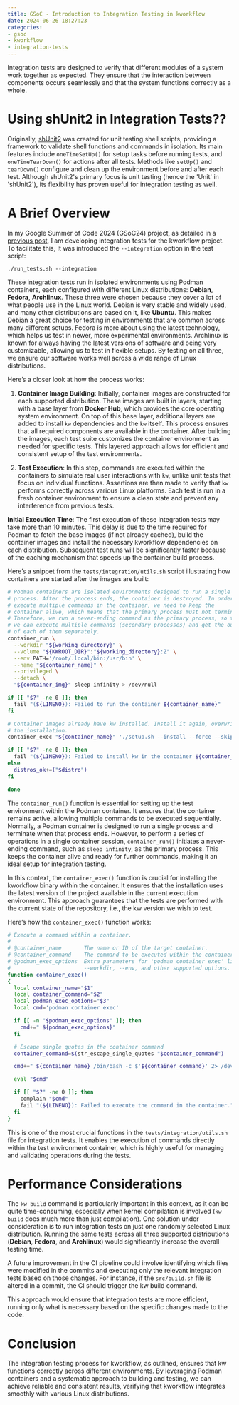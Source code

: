 ```yaml
---
title: GSoC - Introduction to Integration Testing in kworkflow
date: 2024-06-26 18:27:23
categories:
- gsoc
- kworkflow
- integration-tests
---
```


Integration tests are designed to verify that different modules of a system
work together as expected. They ensure that the interaction between components
occurs seamlessly and that the system functions correctly as a whole.

# Using shUnit2 in Integration Tests??

Originally, [shUnit2](https://github.com/kward/shunit2) was created for unit
testing shell scripts, providing a framework to validate shell functions and
commands in isolation. Its main features include `oneTimeSetUp()` for setup
tasks before running tests, and `oneTimeTearDown()` for actions after all
tests. Methods like `setUp()` and `tearDown()` configure and clean up the
environment before and after each test. Although shUnit2's primary focus is
unit testing (hence the 'Unit' in 'shUnit2'), its flexibility has proven useful
for integration testing as well.

# A Brief Overview

In my Google Summer of Code 2024 (GSoC24) project, as detailed in a [previous
post](https://aquilamacedo.github.io/gsoc/kworkflow/integration%20tests/2024/05/03/got-accepted-into-gsoc/),
I am developing integration tests for the kworkflow project. To facilitate
this, It was introduced the `--integration` option in the test script:

```
./run_tests.sh --integration
```

These integration tests run in isolated environments using Podman containers,
each configured with different Linux distributions: **Debian**, **Fedora**,
**Archlinux**. These three were chosen because they cover a lot of what people
use in the Linux world. Debian is very stable and widely used, and many other
distributions are based on it, like **Ubuntu**. This makes Debian a great
choice for testing in environments that are common across many different
setups. Fedora is more about using the latest technology, which helps us test
in newer, more experimental environments. Archlinux is known for always having
the latest versions of software and being very customizable, allowing us to
test in flexible setups. By testing on all three, we ensure our software works
well across a wide range of Linux distributions.

Here’s a closer look at how the process works:

1. **Container Image Building**:  Initially, container images are constructed
   for each supported distribution. These images are built in layers, starting
   with a base layer from **Docker Hub**, which provides the core operating system
   environment. On top of this base layer, additional layers are added to install
   `kw` dependencies and the `kw` itself. This process ensures that all required
   components are available in the container. After building the images, each test
   suite customizes the container environment as needed for specific tests. This
   layered approach allows for efficient and consistent setup of the test
   environments.

2. **Test Execution**: In this step, commands are executed within the
   containers to simulate real user interactions with `kw`, unlike unit tests
   that focus on individual functions. Assertions are then made to verify that
   `kw` performs correctly across various Linux platforms. Each test is run in a
   fresh container environment to ensure a clean state and prevent any
   interference from previous tests.

**Initial Execution Time**: The first execution of these integration tests may
take more than 10 minutes. This delay is due to the time required for Podman to
fetch the base images (if not already cached), build the container images and
install the necessary kworkflow dependencies on each distribution. Subsequent
test runs will be significantly faster because of the caching mechanism that
speeds up the container build process.

Here’s a snippet from the `tests/integration/utils.sh` script illustrating how
containers are started after the images are built:

```bash
# Podman containers are isolated environments designed to run a single
# process. After the process ends, the container is destroyed. In order to
# execute multiple commands in the container, we need to keep the
# container alive, which means that the primary process must not terminate.
# Therefore, we run a never-ending command as the primary process, so that
# we can execute multiple commands (secondary processes) and get the output
# of each of them separately.
container_run \
  --workdir "${working_directory}" \
  --volume "${KWROOT_DIR}":"${working_directory}:Z" \
  --env PATH='/root/.local/bin:/usr/bin' \
  --name "${container_name}" \
  --privileged \
  --detach \
  "${container_img}" sleep infinity > /dev/null

if [[ "$?" -ne 0 ]]; then
  fail "(${LINENO}): Failed to run the container ${container_name}"
fi

# Container images already have kw installed. Install it again, overwriting
# the installation.
container_exec "${container_name}" './setup.sh --install --force --skip-checks --skip-docs > /dev/null 2>&1'

if [[ "$?" -ne 0 ]]; then
  fail "(${LINENO}): Failed to install kw in the container ${container_name}"
else
  distros_ok+=("$distro")
fi

done
```

The `container_run()` function is essential for setting up the test environment
within the Podman container. It ensures that the container remains active,
allowing multiple commands to be executed sequentially. Normally, a Podman
container is designed to run a single process and terminate when that process
ends. However, to perform a series of operations in a single container session,
`container_run()` initiates a never-ending command, such as `sleep infinity`,
as the primary process. This keeps the container alive and ready for further
commands, making it an ideal setup for integration testing.

In this context, the `container_exec()` function is crucial for installing the
kworkflow binary within the container. It ensures that the installation uses
the latest version of the project available in the current execution
environment. This approach guarantees that the tests are performed with the
current state of the repository, i.e., the kw version we wish to test.

Here’s how the `container_exec()` function works:

```bash
# Execute a command within a container.
#
# @container_name       The name or ID of the target container.
# @container_command    The command to be executed within the container.
# @podman_exec_options  Extra parameters for 'podman container exec' like
#                       --workdir, --env, and other supported options.
function container_exec()
{
  local container_name="$1"
  local container_command="$2"
  local podman_exec_options="$3"
  local cmd='podman container exec'

  if [[ -n "$podman_exec_options" ]]; then
    cmd+=" ${podman_exec_options}"
  fi

  # Escape single quotes in the container command
  container_command=$(str_escape_single_quotes "$container_command")

  cmd+=" ${container_name} /bin/bash -c $'${container_command}' 2> /dev/null"

  eval "$cmd"

  if [[ "$?" -ne 0 ]]; then
    complain "$cmd"
    fail "(${LINENO}): Failed to execute the command in the container."
  fi
}
```

This is one of the most crucial functions in the `tests/integration/utils.sh`
file for integration tests. It enables the execution of commands directly
within the test environment container, which is highly useful for managing and
validating operations during the tests.

# Performance Considerations

The `kw build` command is particularly important in this context, as it can be
quite time-consuming, especially when kernel compilation is involved (`kw
build` does much more than just compilation). One solution under consideration
is to run integration tests on just one randomly selected Linux distribution.
Running the same tests across all three supported distributions (**Debian**,
**Fedora**, and **Archlinux**) would significantly increase the overall testing
time.

A future improvement in the CI pipeline could involve identifying which files
were modified in the commits and executing only the relevant integration tests
based on those changes. For instance, if the `src/build.sh` file is altered in a
commit, the CI should trigger the kw build command.

This approach would ensure that integration tests are more efficient, running
only what is necessary based on the specific changes made to the code.

# Conclusion

The integration testing process for kworkflow, as outlined, ensures that kw
functions correctly across different environments. By leveraging Podman
containers and a systematic approach to building and testing, we can achieve
reliable and consistent results, verifying that kworkflow integrates smoothly
with various Linux distributions.
